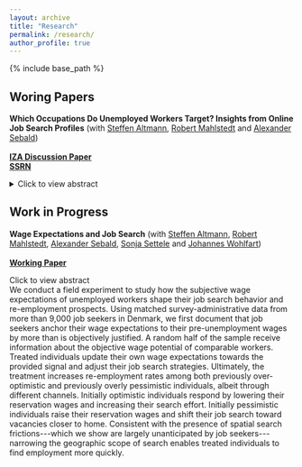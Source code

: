 ```yaml
---
layout: archive
title: "Research"
permalink: /research/
author_profile: true
---
```


{% include base_path %}

## Woring Papers

**Which Occupations Do Unemployed Workers Target? Insights from Online Job Search Profiles** (with [Steffen Altmann](https://sites.google.com/site/steffenaltmann/),
[Robert Mahlstedt](http://www.robertmahlstedt.com/) and [Alexander Sebald](https://sites.google.com/view/alexandersebald/main)) <br/> <br/> 
[**IZA Discussion Paper**](https://www.iza.org/publications/dp/16696/which-occupations-do-unemployed-workers-target-insights-from-online-job-search-profiles) <br/> [**SSRN**](https://papers.ssrn.com/sol3/papers.cfm?abstract_id=4682480)
<details>
<summary>Click to view abstract</summary> 
Our study investigates the occupational job search strategies of more than 60,000 unemployed workers in Denmark. We find substantial heterogeneity in how job seekers allocate their search activities across dierent occupations, and this heterogeneity persists throughout the duration of their unemployment spell. Notably, a considerable proportion of unemployed workers (approximately 30%) search in occupations where they lack relevant experiences. Those aiming for jobs unrelated to their prior experience tend to exhibit the lowest levels of employment and earnings, despite the fact that they target occupations with generally favorable conditions. <br/>
</details> 


## Work in Progress

**Wage Expectations and Job Search** (with [Steffen Altmann](https://sites.google.com/site/steffenaltmann/),
[Robert Mahlstedt](http://www.robertmahlstedt.com/), [Alexander Sebald](https://sites.google.com/view/alexandersebald/main), [Sonja Settele](https://sites.google.com/prod/view/sonjasettele/startseite) and [Johannes Wohlfart](https://sites.google.com/site/johanneswohlfartecon/home))  <br/> <br/> 
[**Working Paper**](https://drive.google.com/file/d/1yswPOvd1BRQPAXOBeFksKoculBJBVWeA/view)
<summary>Click to view abstract</summary> 
We conduct a field experiment to study how the subjective wage expectations of unemployed workers shape their job search behavior and re-employment prospects. Using matched survey-administrative data from more than 9,000 job seekers in Denmark, we first document that job seekers anchor their wage expectations to their pre-unemployment wages by more than is objectively justified. A random half of the sample receive information about the objective wage potential of comparable workers. Treated individuals update their own wage expectations towards the  provided signal and adjust their job search strategies. Ultimately, the treatment increases re-employment rates among both previously over-optimistic and previously overly pessimistic individuals, albeit through different channels. Initially optimistic individuals respond by lowering their reservation wages and increasing their search effort. Initially pessimistic individuals raise their reservation wages and shift their job search toward vacancies closer to home. Consistent with the presence of spatial search frictions---which we show are largely unanticipated by job seekers---narrowing the geographic scope of search enables treated individuals to find employment more quickly. <br/>
</details> 
